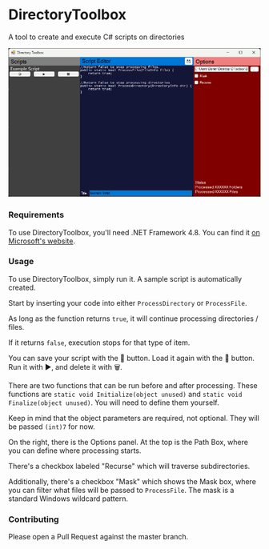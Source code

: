# DirectoryToolbox
A tool to create and execute C# scripts on directories

![An overview screenshot of DirectoryToolbox](doc/img/overview.png)

### Requirements
To use DirectoryToolbox, you'll need .NET Framework 4.8. You can find it [on Microsoft's website](https://dotnet.microsoft.com/en-us/download/dotnet-framework/net48).

### Usage
To use DirectoryToolbox, simply run it. A sample script is automatically created.

Start by inserting your code into either `ProcessDirectory` or `ProcessFile`. 

As long as the function returns `true`, it will continue processing directories / files. 

If it returns `false`, execution stops for that type of item.

You can save your script with the 💾 button. Load it again with the 📝 button. Run it with ▶️, and delete it with 🗑️.

There are two functions that can be run before and after processing. These functions are `static void Initialize(object unused)` and `static void Finalize(object unused)`. You will need to define them yourself.

Keep in mind that the object parameters are required, not optional. They will be passed `(int)7` for now.

On the right, there is the Options panel. At the top is the Path Box, where you can define where processing starts.

There's a checkbox labeled "Recurse" which will traverse subdirectories.

Additionally, there's a checkbox "Mask" which shows the Mask box, where you can filter what files will be passed to `ProcessFile`. The mask is a standard Windows wildcard pattern.

### Contributing
Please open a Pull Request against the master branch.

